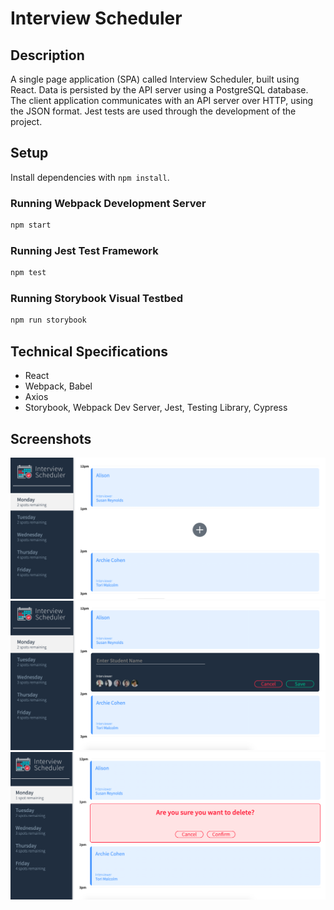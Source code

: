 # Interview Scheduler

## Description

A single page application (SPA) called Interview Scheduler, built using React.
Data is persisted by the API server using a PostgreSQL database.
The client application communicates with an API server over HTTP, using the JSON format.
Jest tests are used through the development of the project.

## Setup

Install dependencies with `npm install`.

### Running Webpack Development Server

```sh
npm start
```

### Running Jest Test Framework

```sh
npm test
```

### Running Storybook Visual Testbed

```sh
npm run storybook
```
## Technical Specifications

- React
- Webpack, Babel
- Axios
- Storybook, Webpack Dev Server, Jest, Testing Library, Cypress

## Screenshots

!["Screenshot of Interview Scheduler with empty appointment"](https://github.com/alisonhussey/scheduler/blob/master/docs/empty-appointment.png?raw=true)
!["Screenshot of Interview Scheduler Form in Create mode"](https://github.com/alisonhussey/scheduler/blob/master/docs/appointment-form.png?raw=true)
!["Screenshot of Interview Scheduler with Delete Confirm mode"](https://github.com/alisonhussey/scheduler/blob/master/docs/delete-confirmation.png?raw=true)